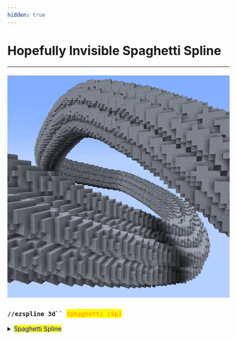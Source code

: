 ```yaml
---
hidden: true
---
```


# Hopefully Invisible Spaghetti Spline

***

#### ![](../../.gitbook/assets/SplinesSpaghetti.gif)

### `//ezspline 3d`` `<mark style="color:orange;">`Sphaghetti (Sp)`</mark>

<details>

<summary><mark style="color:blue;">Spaghetti Spline</mark></summary>

**`//ezsp Spaghetti([`**<mark style="color:orange;">**`Amount:<value>`**</mark>**`],[`**<mark style="color:orange;">**`Density:<value>`**</mark>**`],[`**<mark style="color:orange;">**`Frequency:<value>`**</mark>**`],[`**<mark style="color:orange;">**`Tangle:<value>`**</mark>**`],[`**<mark style="color:orange;">**`Width:<value>`**</mark>**`],[`**<mark style="color:orange;">**`Seed:<value>`**</mark>**`])`** [**`<pattern>`**](hopefully-invisible-spaghetti-spline.md#syntax) [**`<radii>`**](common-parameters.md#radius-progression-less-than-radii-greater-than)[**`[-s <stretch>]`**](common-parameters.md#stretch-s-less-than-stretchfactor-greater-than) [**`[-t <angle>]`**](common-parameters.md#twist-t-less-than-angle-greater-than) [**`[-p <kbParameters>]`**](common-parameters.md#kochanek-bartel-parameters-p-less-than-kbparameters-greater-than) [**`[-q <quality>]`**](common-parameters.md#quality-q-less-than-quality-greater-than) [**`[-n <normalMode>]`**](common-parameters.md#spline-normal-mode-n-less-than-normalmode-greater-than) [**`[-h]`**](common-parameters.md#ingame-help-page-h)

Experimental spline which generates a set of twisted, intertwining, non-intersecting sub-splines.

* **`[`**<mark style="color:orange;">**`Amount:<value>`**</mark>**`]`** (Default: 12):
  * The number of intertwining lines.
* **`[`**<mark style="color:orange;">**`Tangle:<value>`**</mark>**`]`** (Default: 3.0):
  * Determines how much the lines intertwine and move around. Low values result in fully straight lines. High values result in more chaotic paths.
  * &#x20;![](../../.gitbook/assets/SplinesSpaghettiTangle.gif)
* **`[`**<mark style="color:orange;">**`Density:<value>`**</mark>**`]`** (Default: 70%):
  * Indirectly determines the width of the noodles by specifying how much the cross-section should be filled with material vs just air. 100% makes the noodles as thick as they can be so that the given amount of noodles can still fit into the spline radius. Thus, large values do not leave the lines much space to move which give rise to glitchy paths. Small values leave large air gaps between the lines.
  * Example: Cross section of the spline at 100%&#x20;
  * ![](../../.gitbook/assets/SplinesNoodleSplineDensity_example2.png)
  * Example Cross section of the spline at 50% (same number of lines)
  * &#x20;![](../../.gitbook/assets/SplinesNoodleSplineDensity_example1.png)
  * The smaller the density the smaller the individual radius of the lines. Difference to the width parameter: The determined radius is the one used for collision detection. The width parameter has no influence on the collision between lines.
  * ![](../../.gitbook/assets/SplinesSpaghettiDensity.gif)
* **`[`**<mark style="color:orange;">**`Width:<value>`**</mark>**`]`** (Default: 0.8):
  * Relative width multiplier for all noodles independent of the line collision detection. Line collisions are calculated at width 1.0. This parameter defines the width at which the lines are rendered/placed. This means values larger than one result in overlapping lines, clipping into each other, meanwhile, values smaller than one ensure an air gap between all lines.&#x20;
  * ![](../../.gitbook/assets/SplinesSpaghettiWidth.gif)
* **`[`**<mark style="color:orange;">**`Frequency:<value>`**</mark>**`]`** (Default: 0.5):
  * Sets the frequency value of the underlying noise responsible for the random perturbations. Higher values result in jittering. Tip: Use a higher/lower frequency if your spline is significantly longer/shorter than it is wide.
* **`[`**<mark style="color:orange;">**`Seed:<value>`**</mark>**`]`** (Default: -1 (random)):
  * Sets the seed of the underlying noise responsible for the random perturbations.

</details>
